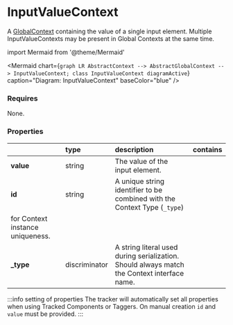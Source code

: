# InputValueContext

A [GlobalContext](/taxonomy/reference/global-contexts/overview.md) containing the value of a single input element. Multiple InputValueContexts may be present in Global Contexts at the same time.

import Mermaid from '@theme/Mermaid'

<Mermaid chart={`
    graph LR
      AbstractContext --> AbstractGlobalContext --> InputValueContext;
    class InputValueContext diagramActive
  `}
  caption="Diagram: InputValueContext"
  baseColor="blue"
/>

### Requires

None.

### Properties

|           | type          | description                                                                                                 | contains |
|:----------|:--------------|:------------------------------------------------------------------------------------------------------------|:---------|
| **value** | string        | The value of the input element.                                                                             |          |
| **id**    | string        | A unique string identifier to be combined with the Context Type (`_type`) 
for Context instance uniqueness. |          |
| **_type** | discriminator | A string literal used during serialization. Should always match the Context interface name.                 |          |

:::info setting of properties
The tracker will automatically set all properties when using Tracked Components or Taggers. On manual creation `id` and `value` must be provided.
:::
